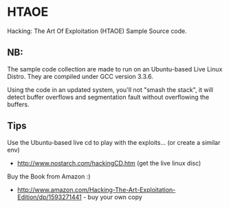HTAOE
=====

Hacking: The Art Of Exploitation (HTAOE) Sample Source code.

## NB:
The sample code collection are made to run on an Ubuntu-based Live Linux Distro. They are compiled under GCC version 3.3.6.  

Using the code in an updated system, you'll not "smash the stack", it will detect buffer overflows and segmentation fault
without overflowing the buffers.

## Tips
Use the Ubuntu-based live cd to play with the exploits... (or create a similar env)
* http://www.nostarch.com/hackingCD.htm (get the live linux disc)

Buy the Book from Amazon :)
* http://www.amazon.com/Hacking-The-Art-Exploitation-Edition/dp/1593271441 - buy your own copy
